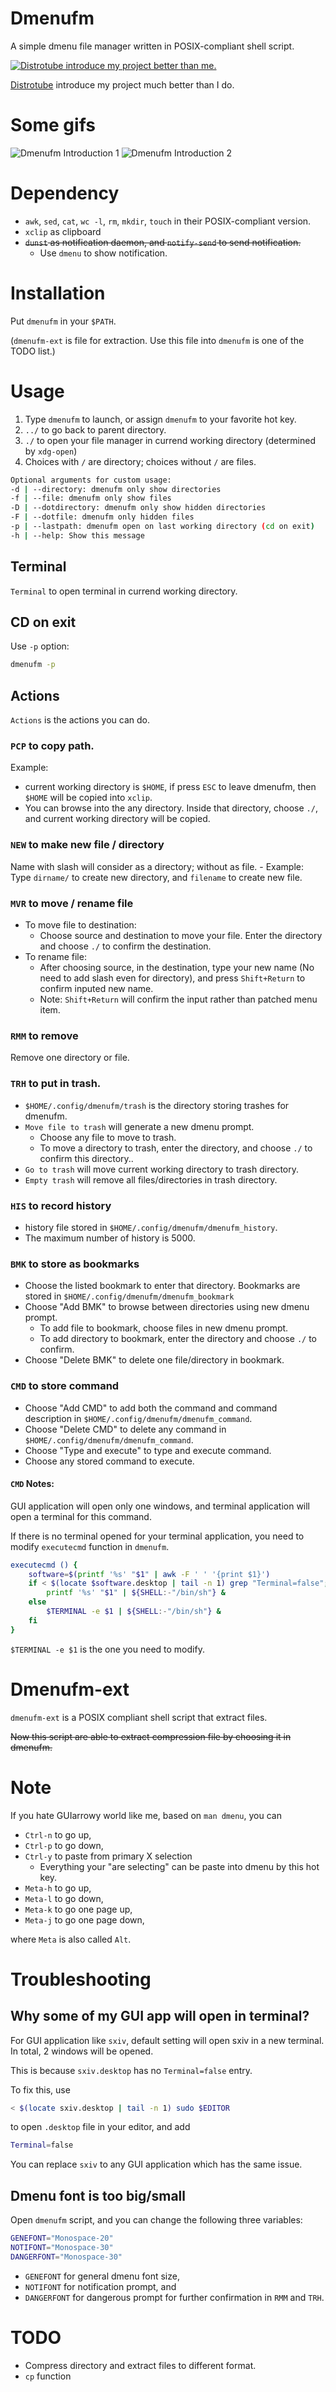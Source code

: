 # Dmenufm

A simple dmenu file manager written in POSIX-compliant shell script.

[![Distrotube introduce my project better than me.](https://img.youtube.com/vi/EyW6pRlWv6Q/0.jpg)](https://www.youtube.com/watch?v=EyW6pRlWv6Q)

[Distrotube](https://www.youtube.com/channel/UCVls1GmFKf6WlTraIb_IaJg) introduce my project much better than I do.

# Some gifs

![Dmenufm Introduction 1](./figure/dmenufm_1.gif)
![Dmenufm Introduction 2](./figure/dmenufm_2.gif)

# Dependency

- `awk`, `sed`, `cat`, `wc -l`, `rm`, `mkdir`, `touch` in their POSIX-compliant version.
- `xclip` as clipboard
- ~~`dunst` as notification daemon, and `notify-send` to send notification.~~
	- Use `dmenu` to show notification.

# Installation

Put `dmenufm` in your `$PATH`.

(`dmenufm-ext` is file for extraction. Use this file into `dmenufm` is one of the TODO list.)

# Usage

1. Type `dmenufm` to launch, or assign `dmenufm` to your favorite hot key.
2. `../` to go back to parent directory.
3. `./` to open your file manager in currend working directory (determined by `xdg-open`)
4. Choices with `/` are directory; choices without `/` are files.


```sh
Optional arguments for custom usage:
-d | --directory: dmenufm only show directories
-f | --file: dmenufm only show files
-D | --dotdirectory: dmenufm only show hidden directories
-F | --dotfile: dmenufm only hidden files
-p | --lastpath: dmenufm open on last working directory (cd on exit)
-h | --help: Show this message
```

## Terminal

`Terminal` to open terminal in currend working directory.

## CD on exit

Use `-p` option:

```sh
dmenufm -p
```

## Actions

`Actions` is the actions you can do.

### `PCP` to copy path.

Example:

- current working directory is `$HOME`, if press `ESC` to leave dmenufm, then `$HOME` will be copied into `xclip`.
- You can browse into the any directory. Inside that directory, choose `./`, and current working directory will be copied.

### `NEW` to make new file / directory

Name with slash will consider as a directory; without as file.
	- Example: Type `dirname/` to create new directory, and `filename` to create new file.

### `MVR` to move / rename file

- To move file to destination:
	- Choose source and destination to move your file. Enter the directory and choose `./` to confirm the destination.
- To rename file:
	- After choosing source, in the destination, type your new name (No need to add slash even for directory), and press `Shift+Return` to confirm inputed new name.
	- Note: `Shift+Return` will confirm the input rather than patched menu item.

### `RMM` to remove

Remove one directory or file.

### `TRH` to put in trash.

- `$HOME/.config/dmenufm/trash` is the directory storing trashes for dmenufm.
- `Move file to trash` will generate a new dmenu prompt.
	- Choose any file to move to trash.
	- To move a directory to trash, enter the directory, and choose `./` to confirm this directory..
- `Go to trash` will move current working directory to trash directory.
- `Empty trash` will remove all files/directories in trash directory.


### `HIS` to record history
- history file stored in `$HOME/.config/dmenufm/dmenufm_history`.
- The maximum number of history is 5000.

### `BMK` to store as bookmarks
- Choose the listed bookmark to enter that directory. Bookmarks are stored in `$HOME/.config/dmenufm/dmenufm_bookmark`
- Choose "Add BMK" to browse between directories using new dmenu prompt.
	- To add file to bookmark, choose files in new dmenu prompt.
	- To add directory to bookmark, enter the directory and choose `./` to confirm.
- Choose "Delete BMK" to delete one file/directory in bookmark.

### `CMD` to store command

- Choose "Add CMD" to add both the command and command description in `$HOME/.config/dmenufm/dmenufm_command`.
- Choose "Delete CMD" to delete any command in `$HOME/.config/dmenufm/dmenufm_command`.
- Choose "Type and execute" to type and execute command.
- Choose any stored command to execute.

#### `CMD` Notes:

GUI application will open only one windows, and terminal application will open a terminal for this command.

If there is no terminal opened for your terminal application, you need to modify `executecmd` function in `dmenufm`.
```sh
executecmd () {
	software=$(printf '%s' "$1" | awk -F ' ' '{print $1}')
	if < $(locate $software.desktop | tail -n 1) grep "Terminal=false"; then
		printf '%s' "$1" | ${SHELL:-"/bin/sh"} &
	else
		$TERMINAL -e $1 | ${SHELL:-"/bin/sh"} &
	fi
}
```

`$TERMINAL -e $1` is the one you need to modify.

# Dmenufm-ext

`dmenufm-ext` is a POSIX compliant shell script that extract files.

~~Now this script are able to extract compression file by choosing it in dmenufm.~~

# Note

If you hate GUIarrowy world like me, based on `man dmenu`, you can

- `Ctrl-n` to go up,
- `Ctrl-p` to go down,
- `Ctrl-y` to paste from primary X selection
	- Everything your "are selecting" can be paste into dmenu by this hot key.
- `Meta-h` to go up,
- `Meta-l` to go down,
- `Meta-k` to go one page up,
- `Meta-j`  to go one page down,

where `Meta` is also called `Alt`.

# Troubleshooting

## Why some of my GUI app will open in terminal?

For GUI application like `sxiv`, default setting will open sxiv in a new terminal. In total, 2 windows will be opened.

This is because `sxiv.desktop` has no `Terminal=false` entry.

To fix this, use

```sh
< $(locate sxiv.desktop | tail -n 1) sudo $EDITOR
```

to open `.desktop` file in your editor, and add

```sh
Terminal=false
```

You can replace `sxiv` to any GUI application which has the same issue.

## Dmenu font is too big/small

Open `dmenufm` script, and you can change the following three variables:

```sh
GENEFONT="Monospace-20"
NOTIFONT="Monospace-30"
DANGERFONT="Monospace-30"
```

- `GENEFONT` for general dmenu font size,
- `NOTIFONT` for notification prompt, and
- `DANGERFONT` for dangerous prompt for further confirmation in `RMM` and `TRH`.


# TODO

- Compress directory and extract files to different format.
- `cp` function


